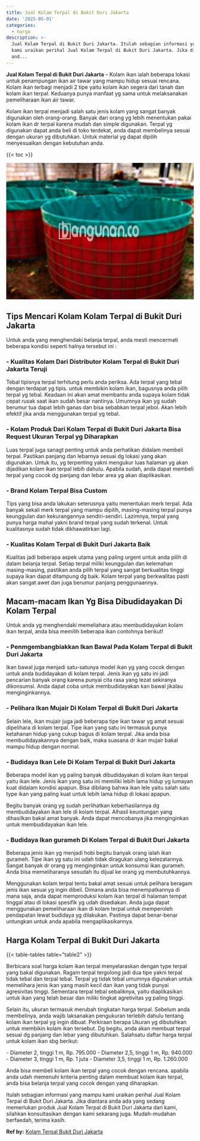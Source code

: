 ```yaml
---
title: Jual Kolam Terpal di Bukit Duri Jakarta
date: '2025-05-01'
categories:
  - harga
description: >-
  Jual Kolam Terpal di Bukit Duri Jakarta. Itulah sebagian informasi yang mampu
  kami uraikan perihal Jual Kolam Terpal di Bukit Duri Jakarta. Jika diantara
  and...
---
```


**Jual Kolam Terpal di Bukit Duri Jakarta** – Kolam ikan ialah beberapa lokasi untuk penampungan ikan air tawar yang mampu hidup sesuai rencana. Kolam ikan terbagi menjadi 2 tipe yaitu kolam ikan segera dari tanah dan kolam ikan terpal. Keduanya punya manfaat yg sama untuk melaksanakan pemeliharaan ikan air tawar.

Kolam ikan terpal menjadi salah satu jenis kolam yang sangat banyak digunakan oleh orang-orang. Banyak dari orang yg lebih menentukan pakai kolam ikan dr terpal karena mudah dan simple digunakan. Terpal yg digunakan dapat anda beli di toko terdekat, anda dapat membelinya sesuai dengan ukuran yg dibutuhkan. Untuk material yg dapat dipilih menyesuaikan dengan kebutuhan anda.

{{< toc >}}

![Jual Kolam Terpal di Bukit Duri Jakarta](/images/jual-kolam-terpal-41.png)

## Tips Mencari Kolam Kolam Terpal di Bukit Duri Jakarta

Untuk anda yang menghendaki belanja terpal, anda mesti mencermati beberapa kondisi seperti halnya tersebut ini :

### \- Kualitas Kolam Dari Distributor Kolam Terpal di Bukit Duri Jakarta Teruji

Tebal tipisnya terpal terhitung perlu anda periksa. Ada terpal yang tebal dengan terdapat yg tipis. untuk membikin kolam ikan, bagusnya anda pilih terpal yg tebal. Keadaan ini akan amat membantu anda supaya kolam tidak cepat rusak saat ikan sudah besar nantinya. Umumnya ikan yg sudah berumur tua dapat lebih ganas dan bisa sebabkan terpal jebol. Akan lebih efektif jika anda menggunakan terpal yg tebal.

### \- Kolam Produk Dari Kolam Terpal di Bukit Duri Jakarta Bisa Request Ukuran Terpal yg Diharapkan

Luas terpal juga sanagt penting untuk anda perhatikan didalam membeli terpal. Pastikan panjang dan lebarnya sesuai dg lokasi yang akan digunakan. Untuk itu, yg terpenting yakni mengukur luas halaman yg akan dijadikan kolam ikan terpal lebih dahulu. Apabila sudah, anda dapat membeli terpal yang cocok dg panjang dan lebar area yg akan diaplikasikan.

### \- Brand Kolam Terpal Bisa Custom

Tips yang bisa anda lakukan seterusnya yaitu menentukan merk terpal. Ada banyak sekali merk terpal yang mampu dipilih, masing-masing terpal punya keunggulan dan kekurangannya sendiri-sendiri. Lazimnya, terpal yang punya harga mahal yakni brand terpal yang sudah terkenal. Untuk kualitasnya sudah tidak dikhawatirkan lagi.

### \- Kualitas Kolam Terpal di Bukit Duri Jakarta Baik

Kualitas jadi beberapa aspek utama yang paling urgent untuk anda pilih di dalam belanja terpal. Setiap terpal miliki keunggulan dan kelemahan masing-masing, pastikan anda pilih terpal yang sangat berkualitas tinggi supaya ikan dapat ditampung dg baik. Kolam terpal yang berkwalitas pasti akan sangat awet dan juga berumur panjang penggunaannya.

## Macam-macam Ikan Yg Bisa Dibudidayakan Di Kolam Terpal

Untuk anda yg menghendaki memeliahara atau membudidayakan kolam ikan terpal, anda bisa memilih beberapa ikan contohnya berikut!

### \- Penmgembangbiakkan Ikan Bawal Pada Kolam Terpal di Bukit Duri Jakarta

Ikan bawal juga menjadi satu-satunya model ikan yg yang cocok dengan untuk anda budidayakan di kolam terpal. Jenis ikan yg satu ini jadi pencarian banyak orang karena punyai cita rasa yang lezat sekiranya dikonsumsi. Anda dapat coba untuk membudidayakan kan bawal jikalau menginginkannya.

### \- Pelihara Ikan Mujair Di Kolam Terpal di Bukit Duri Jakarta

Selain lele, ikan mujair juga jadi beberapa tipe ikan tawar yg amat sesuai dipelihara di kolam terpal. Tipe ikan yang satu ini termasuk punya ketahanan hidup yang cukup bagus di kolam terpal. Jika anda bisa membudidayakannya dengan baik, maka suasana dr ikan mujair bakal mampu hidup dengan normal.

### \- Budidaya Ikan Lele Di Kolam Terpal di Bukit Duri Jakarta

Beberapa model ikan yg paling banyak dibudidayakan di kolam ikan terpal yaitu ikan lele. Jenis ikan yang satu ini memiliki lebih lama hidup yg lumayan kuat didalam kondisi apapun. Bisa dibilang bahwa ikan lele yaitu salah satu type ikan yang paling kuat untuk lebih lama hidup di lokasi apapun.

Begitu banyak orang yg sudah perlihatkan keberhasilannya dg membudidayakan ikan lele di kolam terpal. Alhasil keuntungan yang dihasilkan bakal amat banyak. Anda dapat mencobanya jika menginginkan untuk membudidayakan ikan lele.

### \- Budidaya Ikan gurameh Di Kolam Terpal di Bukit Duri Jakarta

Beberapa jenis ikan yg menjadi hobi begitu banyak orang ialah ikan gurameh. Tipe ikan yg satu ini udah tidak diragukan ulang kelezatannya. Sangat banyak dr orang yg menginginkan untuk konsumsi ikan gurameh. Anda bisa memeliharanya sesudah itu dijual ke orang yg membutuhkannya.

Menggunakan kolam terpal tentu bakal amat sesuai untuk pelihara beragam jenis ikan sesuai yg ingin dibeli. Dimana anda bisa menempatkannya di mana saja, anda dapat memproduksi kolam ikan terpal di halaman tempat tinggal atau di lokasi spesifik yg udah disediakan. Anda juga dapat menggunakan pemeliharaan ikan di kolam terpal untuk memperoleh pendapatan lewat budidaya yg dilakukan. Pastinya dapat benar-benar untungkan untuk anda apabila mengaplikasikannya.

## Harga Kolam Terpal di Bukit Duri Jakarta

{{< table-tables table="table2" >}}

Berbicara soal harga kolam ikan terpal menyelaraskan dengan type terpal yang bakal digunakan. Ragam terpal tergolong jadi dua tipe yakni terpal tidak tebal dan terpal tebal. Terpal yg tidak tebal umumnya digunakan untuk memelihara jenis ikan yang masih kecil dan ikan yang tidak punyai agresivitas tinggi. Sementara terpal tebal sebaliknya, yaitu diaplikasikan untuk ikan yang telah besar dan miliki tingkat agretivitas yg paling tinggi.

Selain itu, ukuran termasuk merubah tingkatan harga terpal. Sebelum anda membelinya, anda wajib laksanakan pengukuran terlebih dahulu tentang kolam ikan terpal yg ingin dibuat. Perkiraan berapa Ukuran yg dibutuhkan untuk membikin kolam ikan tersebut. Dg begitu, anda akan membuat terpal sesuai dg panjang dan lebar yang dibutuhkan. Salahsatu daftar harga terpal untuk kolam ikan sbg berikut:

\- Diameter 2, tinggi 1 m, Rp. 795.000 - Diameter 2,5, tinggi 1 m, Rp. 940.000 - Diameter 3, tinggi 1 m, Rp. 1 juta - Diameter 3,5, tinggi 1 m, Rp. 1.260.000

Anda bisa membeli kolam ikan terpal yang cocok dengan rencana. apabila anda udah memenuhi kriteria penting dalam membuat kolam ikan terpal, anda bisa belanja terpal yang cocok dengan yang diharapkan.

Itulah sebagian informasi yang mampu kami uraikan perihal Jual Kolam Terpal di Bukit Duri Jakarta. Jika diantara anda ada yang sedang memerlukan produk Jual Kolam Terpal di Bukit Duri Jakarta dari kami, silahkan konsultasikan dengan kami sekarang juga. Mudah-mudahan berfaedah, terima kasih.

**Ref by:** [Kolam Terpal Bukit Duri Jakarta](https://id.wikipedia.org/wiki/Kolam)
